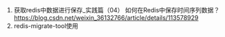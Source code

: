 
1. 获取redis中数据进行保存_实践篇（04） 如何在Redis中保存时间序列数据？ https://blog.csdn.net/weixin_36132766/article/details/113578929
2. redis-migrate-tool使用